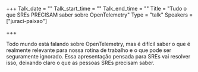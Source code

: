 +++
Talk_date = ""
Talk_start_time = ""
Talk_end_time = ""
Title = "Tudo o que SREs PRECISAM saber sobre OpenTelemetry"
Type = "talk"
Speakers = ["juraci-paixao"]

+++

Todo mundo está falando sobre OpenTelemetry, mas é difícil saber o que é realmente relevante para nossa rotina de trabalho e o que pode ser seguramente ignorado. Essa apresentação pensada para SREs vai resolver isso, deixando claro o que as pessoas SREs precisam saber.